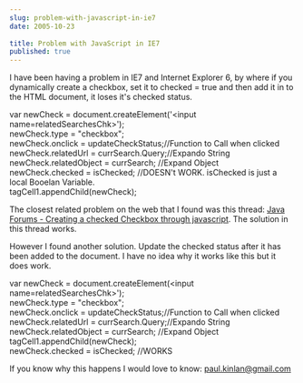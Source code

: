 ```yaml
---
slug: problem-with-javascript-in-ie7
date: 2005-10-23
 
title: Problem with JavaScript in IE7
published: true
---
```

I have been having a problem in IE7 and Internet Explorer 6, by where if you dynamically create a checkbox, set it to checked = true and then add it in to the HTML document, it loses it's checked status.<p />var newCheck = document.createElement('&lt;input name=relatedSearchesChk&gt;');<br />newCheck.type = "checkbox";		<br />newCheck.onclick = updateCheckStatus;//Function to Call when clicked<br />newCheck.relatedUrl =  currSearch.Query;//Expando String<br />newCheck.relatedObject = currSearch; //Expand Object<br />newCheck.checked = isChecked; //DOESN't WORK.  isChecked is just a local Booelan Variable.<br />tagCell1.appendChild(newCheck);<p />The closest related problem on the web that I found was this thread: <a href="http://forum.java.sun.com/thread.jspa?threadID=628633&amp;messageID=3810937">Java Forums - Creating a checked Checkbox through javascript</a>.  The solution in this thread works.<p />However I found another solution.  Update the checked status after it has been added to the document.  I have no idea why it works like this but it does work.<p />var newCheck = document.createElement(&lt;input name=relatedSearchesChk&gt;');<br />newCheck.type = "checkbox";		<br />newCheck.onclick = updateCheckStatus;//Function to Call when clicked<br />newCheck.relatedUrl =  currSearch.Query;//Expando String<br />newCheck.relatedObject = currSearch; //Expand Object<br />tagCell1.appendChild(newCheck);<br />newCheck.checked = isChecked; //WORKS<p />If you know why this happens I would love to know: <a href="mailto:%20paul.kinlan@gmail.com">paul.kinlan@gmail.com</a><p />


